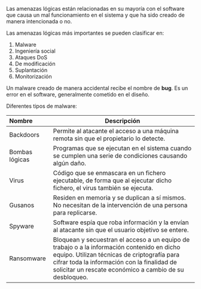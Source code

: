 Las amenazas lógicas están relacionadas en su mayoría con el software que causa un mal funcionamiento en el sistema y que ha sido creado de manera intencionada o no.

Las amenazas lógicas más importantes se pueden clasificar en:
1. Malware
2. Ingeniería social
3. Ataques DoS
4. De modificación
5. Suplantación
6. Monitorización

Un malware creado de manera accidental recibe el nombre de **bug**. Es un error en el software, generalmente cometido en el diseño.

Diferentes tipos de malware:

| Nombre         | Descripción                                                                                                                                                                                                                                          |
| :------------- | ---------------------------------------------------------------------------------------------------------------------------------------------------------------------------------------------------------------------------------------------------- |
| Backdoors      | Permite al atacante el acceso a una máquina remota sin que el propietario lo detecte.                                                                                                                                                                |
| Bombas lógicas | Programas que se ejecutan en el sistema cuando se cumplen una serie de condiciones causando algún daño.                                                                                                                                              |
| Virus          | Código que se enmascara en un fichero ejecutable, de forma que al ejecutar dicho fichero, el virus también se ejecuta.                                                                                                                               |
| Gusanos        | Residen en memoria y se duplican a sí mismos. No necesitan de la intervención de una persona para replicarse.                                                                                                                                        |
| Spyware        | Software espía que roba información y la envían al atacante sin que el usuario objetivo se entere.                                                                                                                                                   |
| Ransomware     | Bloquean y secuestran el acceso a un equipo de trabajo o a la información contenido en dicho equipo. Utilizan técnicas de criptografía para cifrar toda la información con la finalidad de solicitar un rescate económico a cambio de su desbloqueo. |
